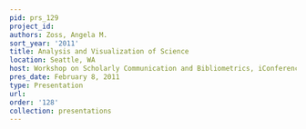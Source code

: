 ```yaml
---
pid: prs_129
project_id: 
authors: Zoss, Angela M.
sort_year: '2011'
title: Analysis and Visualization of Science
location: Seattle, WA
host: Workshop on Scholarly Communication and Bibliometrics, iConference 2011
pres_date: February 8, 2011
type: Presentation
url: 
order: '128'
collection: presentations
---
```

